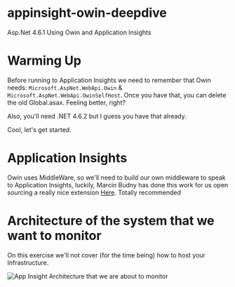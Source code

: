 # appinsight-owin-deepdive
Asp.Net 4.6.1 Using Owin and Application Insights

# Warming Up
Before running to Application Insights we need to remember that Owin needs: `Microsoft.AspNet.WebApi.Owin` & `Microsoft.AspNet.WebApi.OwinSelfHost`. Once you have that, you can delete the old Global.asax. Feeling better, right? 

Also, you'll need .NET 4.6.2 but I guess you have that already.

Cool, let's get started.

# Application Insights

Owin uses MiddleWare, so we'll need to build our own middleware to speak to Application Insights, luckily, Marcin Budny has done this work for us open sourcing a really nice extension [Here]( https://github.com/marcinbudny/applicationinsights-owinextensions "owinextension-applicationinsight"). Totally recommended 

# Architecture of the system that we want to monitor

On this exercise we'll not cover (for the time being) how to host your Infrastructure. 
 
![App Insight Architecture that we are about to monitor](https://dl.dropboxusercontent.com/u/24713287/blog/reserchs/appinsight-owin-deepdive/AppInsightOwinDeepDive.jpg)
